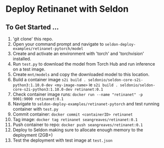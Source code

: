 # Deploy Retinanet with Seldon

## To Get Started ...

1. 'git clone' this repo.
2. Open your command prompt and navigate to `seldon-deploy-examples/retinanet-pytorch/model`
3. Create and activate an environment with 'torch' and 'torchvision' installed.
4. Run `test.py` to download the model from Torch Hub and run inference on a test image.
5. Create `mnt/models` and copy the downloaded model to this location. 
6. Build a container image ``s2i build . seldonio/seldon-core-s2i-python3:1.10.0-dev <my-image-name>``
    ie ``s2i build . seldonio/seldon-core-s2i-python3:1.10.0-dev retinanet:0.1``
7. Check container image runs: ``docker run --name "retinanet" -p 9001:9000 retinanet:0.1``
8. Navigate to `seldon-deploy-examples/retinanet-pytorch` and test running container with `test.py`
9. Commit container: ``docker commit <containerID> retinanet``
10. Tag image: ``docker tag retinanet seangreaves/retinanet:0.1``
11. Push container to repo: ``docker push seangreaves/retinanet:0.1``
12. Deploy to Seldon making sure to allocate enough memory to the deployment (2GB+)
13. Test the deployment with test image at `test.json`
